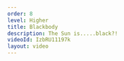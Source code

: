 ```yaml
---
order: 8
level: Higher
title: Blackbody
description: The Sun is.....black?!
videoId: IzbRU11197k
layout: video
---
```

